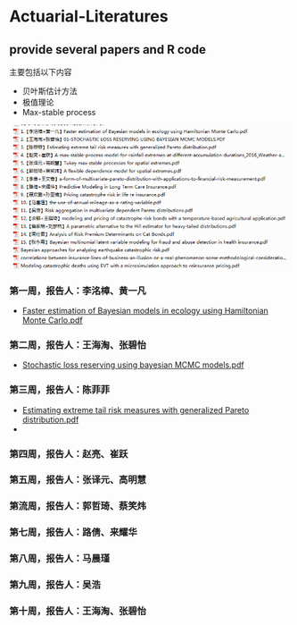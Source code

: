 # Actuarial-Literatures
## provide several papers and R code
主要包括以下内容

* 贝叶斯估计方法
* 极值理论
* Max-stable process

![](https://github.com/lzx89757/Actuarial-Literatures/blob/master/%E8%AE%BA%E6%96%87%E6%8E%92%E5%BA%8F.png)

### 第一周，报告人：李洺樟、黄一凡
* [Faster estimation of Bayesian models in ecology using Hamiltonian Monte Carlo.pdf](https://github.com/lzx89757/Actuarial-Literatures/blob/master/papers/Faster%20estimation%20of%20Bayesian%20models%20in%20ecology%20using%20Hamiltonian%20Monte%20Carlo.pdf)

### 第二周，报告人：王海淘、张碧怡
* [Stochastic loss reserving using bayesian MCMC models.pdf](https://github.com/lzx89757/Actuarial-Literatures/blob/master/papers/Stochastic%20loss%20reserving%20using%20bayesian%20MCMC%20models.PDF)

### 第三周，报告人：陈菲菲
* [Estimating extreme tail risk measures with generalized Pareto distribution.pdf](https://github.com/lzx89757/Actuarial-Literatures/blob/master/papers/Estimating%20extreme%20tail%20risk%20measures%20with%20generalized%20Pareto%20distribution.pdf)
* 
### 第四周，报告人：赵亮、崔跃


### 第五周，报告人：张译元、高明慧


### 第流周，报告人：郭哲琦、蔡笑炜


### 第七周，报告人：路倩、来耀华


### 第八周，报告人：马晨瑾


### 第九周，报告人：吴浩


### 第十周，报告人：王海淘、张碧怡

